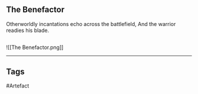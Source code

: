 ## The Benefactor
Otherworldly incantations echo across the battlefield,
And the warrior readies his blade.
## 
![[The Benefactor.png]]

---
## Tags
#Artefact